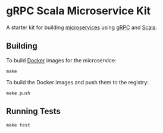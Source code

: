 # gRPC Scala Microservice Kit

A starter kit for building [microservices](https://en.wikipedia.org/wiki/Microservices) using [gRPC](http://www.grpc.io) and [Scala](http://www.scala-lang.org).

## Building

To build [Docker](https://www.docker.com/what-docker) images for the microservice:

```text
make
```

To build the Docker images and push them to the registry:

```text
make push
```

## Running Tests

```text
make test
```

